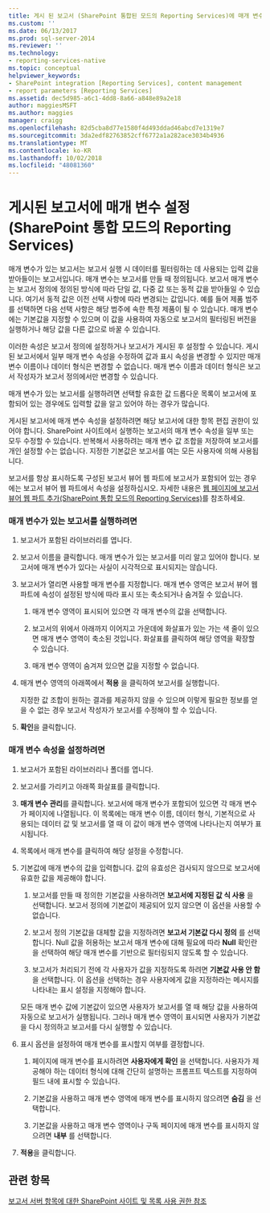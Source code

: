 ```yaml
---
title: 게시 된 보고서 (SharePoint 통합된 모드의 Reporting Services)에 매개 변수를 설정 합니다. | Microsoft Docs
ms.custom: ''
ms.date: 06/13/2017
ms.prod: sql-server-2014
ms.reviewer: ''
ms.technology:
- reporting-services-native
ms.topic: conceptual
helpviewer_keywords:
- SharePoint integration [Reporting Services], content management
- report parameters [Reporting Services]
ms.assetid: dec5d985-a6c1-4dd8-8a66-a848e89a2e18
author: maggiesMSFT
ms.author: maggies
manager: craigg
ms.openlocfilehash: 82d5cba8d77e1580f4d493ddad46abcd7e1319e7
ms.sourcegitcommit: 3da2edf82763852cff6772a1a282ace3034b4936
ms.translationtype: MT
ms.contentlocale: ko-KR
ms.lasthandoff: 10/02/2018
ms.locfileid: "48081360"
---
```

# <a name="set-parameters-on-a-published-report-reporting-services-in-sharepoint-integrated-mode"></a>게시된 보고서에 매개 변수 설정(SharePoint 통합 모드의 Reporting Services)
  매개 변수가 있는 보고서는 보고서 실행 시 데이터를 필터링하는 데 사용되는 입력 값을 받아들이는 보고서입니다. 매개 변수는 보고서를 만들 때 정의됩니다. 보고서 매개 변수는 보고서 정의에 정의된 방식에 따라 단일 값, 다중 값 또는 동적 값을 받아들일 수 있습니다. 여기서 동적 값은 이전 선택 사항에 따라 변경되는 값입니다. 예를 들어 제품 범주를 선택하면 다음 선택 사항은 해당 범주에 속한 특정 제품이 될 수 있습니다. 매개 변수에는 기본값을 지정할 수 있으며 이 값을 사용하여 자동으로 보고서의 필터링된 버전을 실행하거나 해당 값을 다른 값으로 바꿀 수 있습니다.  
  
 이러한 속성은 보고서 정의에 설정하거나 보고서가 게시된 후 설정할 수 있습니다. 게시된 보고서에서 일부 매개 변수 속성을 수정하여 값과 표시 속성을 변경할 수 있지만 매개 변수 이름이나 데이터 형식은 변경할 수 없습니다. 매개 변수 이름과 데이터 형식은 보고서 작성자가 보고서 정의에서만 변경할 수 있습니다.  
  
 매개 변수가 있는 보고서를 실행하려면 선택할 유효한 값 드롭다운 목록이 보고서에 포함되어 있는 경우에도 입력할 값을 알고 있어야 하는 경우가 많습니다.  
  
 게시된 보고서에 매개 변수 속성을 설정하려면 해당 보고서에 대한 항목 편집 권한이 있어야 합니다. SharePoint 사이트에서 실행하는 보고서의 매개 변수 속성을 일부 또는 모두 수정할 수 있습니다. 반복해서 사용하려는 매개 변수 값 조합을 저장하여 보고서를 개인 설정할 수는 없습니다. 지정한 기본값은 보고서를 여는 모든 사용자에 의해 사용됩니다.  
  
 보고서를 항상 표시하도록 구성된 보고서 뷰어 웹 파트에 보고서가 포함되어 있는 경우에는 보고서 뷰어 웹 파트에서 속성을 설정하십시오. 자세한 내용은 [웹 페이지에 보고서 뷰어 웹 파트 추가&#40;SharePoint 통합 모드의 Reporting Services&#41;](../report-server-sharepoint/add-reporting-services-content-types-to-a-sharepoint-library.md)를 참조하세요.  
  
### <a name="to-run-a-parameterized-report"></a>매개 변수가 있는 보고서를 실행하려면  
  
1.  보고서가 포함된 라이브러리를 엽니다.  
  
2.  보고서 이름을 클릭합니다. 매개 변수가 있는 보고서를 미리 알고 있어야 합니다. 보고서에 매개 변수가 있다는 사실이 시각적으로 표시되지는 않습니다.  
  
3.  보고서가 열리면 사용할 매개 변수를 지정합니다. 매개 변수 영역은 보고서 뷰어 웹 파트에 속성이 설정된 방식에 따라 표시 또는 축소되거나 숨겨질 수 있습니다.  
  
    1.  매개 변수 영역이 표시되어 있으면 각 매개 변수의 값을 선택합니다.  
  
    2.  보고서의 위에서 아래까지 이어지고 가운데에 화살표가 있는 가는 색 줄이 있으면 매개 변수 영역이 축소된 것입니다. 화살표를 클릭하여 해당 영역을 확장할 수 있습니다.  
  
    3.  매개 변수 영역이 숨겨져 있으면 값을 지정할 수 없습니다.  
  
4.  매개 변수 영역의 아래쪽에서 **적용** 을 클릭하여 보고서를 실행합니다.  
  
     지정한 값 조합이 원하는 결과를 제공하지 않을 수 있으며 이렇게 필요한 정보를 얻을 수 없는 경우 보고서 작성자가 보고서를 수정해야 할 수 있습니다.  
  
5.  **확인**을 클릭합니다.  
  
### <a name="to-set-parameter-properties"></a>매개 변수 속성을 설정하려면  
  
1.  보고서가 포함된 라이브러리나 폴더를 엽니다.  
  
2.  보고서를 가리키고 아래쪽 화살표를 클릭합니다.  
  
3.  **매개 변수 관리**를 클릭합니다. 보고서에 매개 변수가 포함되어 있으면 각 매개 변수가 페이지에 나열됩니다. 이 목록에는 매개 변수 이름, 데이터 형식, 기본적으로 사용되는 데이터 값 및 보고서를 열 때 이 값이 매개 변수 영역에 나타나는지 여부가 표시됩니다.  
  
4.  목록에서 매개 변수를 클릭하여 해당 설정을 수정합니다.  
  
5.  기본값에 매개 변수의 값을 입력합니다. 값의 유효성은 검사되지 않으므로 보고서에 유효한 값을 제공해야 합니다.  
  
    1.  보고서를 만들 때 정의한 기본값을 사용하려면 **보고서에 지정된 값 식 사용** 을 선택합니다. 보고서 정의에 기본값이 제공되어 있지 않으면 이 옵션을 사용할 수 없습니다.  
  
    2.  보고서 정의 기본값을 대체할 값을 지정하려면 **보고서 기본값 다시 정의** 를 선택합니다. Null 값을 허용하는 보고서 매개 변수에 대해 필요에 따라 **Null** 확인란을 선택하여 해당 매개 변수를 기반으로 필터링되지 않도록 할 수 있습니다.  
  
    3.  보고서가 처리되기 전에 각 사용자가 값을 지정하도록 하려면 **기본값 사용 안 함** 을 선택합니다. 이 옵션을 선택하는 경우 사용자에게 값을 지정하라는 메시지를 나타내는 표시 설정을 지정해야 합니다.  
  
     모든 매개 변수 값에 기본값이 있으면 사용자가 보고서를 열 때 해당 값을 사용하여 자동으로 보고서가 실행됩니다. 그러나 매개 변수 영역이 표시되면 사용자가 기본값을 다시 정의하고 보고서를 다시 실행할 수 있습니다.  
  
6.  표시 옵션을 설정하여 매개 변수를 표시할지 여부를 결정합니다.  
  
    1.  페이지에 매개 변수를 표시하려면 **사용자에게 확인** 을 선택합니다. 사용자가 제공해야 하는 데이터 형식에 대해 간단히 설명하는 프롬프트 텍스트를 지정하여 필드 내에 표시할 수 있습니다.  
  
    2.  기본값을 사용하고 매개 변수 영역에 매개 변수를 표시하지 않으려면 **숨김** 을 선택합니다.  
  
    3.  기본값을 사용하고 매개 변수 영역이나 구독 페이지에 매개 변수를 표시하지 않으려면 **내부** 를 선택합니다.  
  
7.  **적용**을 클릭합니다.  
  
## <a name="see-also"></a>관련 항목  
 [보고서 서버 항목에 대한 SharePoint 사이트 및 목록 사용 권한 참조](../security/sharepoint-site-and-list-permission-reference-for-report-server-items.md)  
  
  
